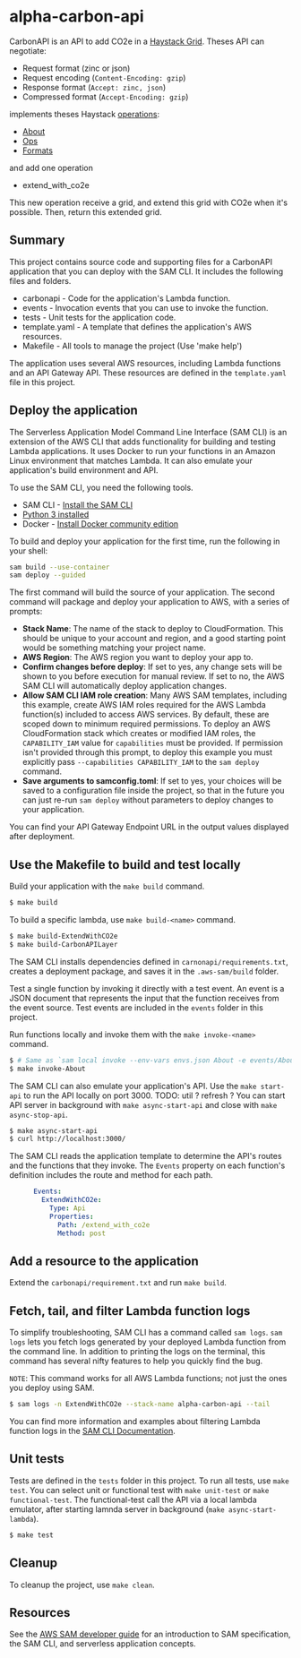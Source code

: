 # alpha-carbon-api

CarbonAPI is an API to add CO2e in a [Haystack Grid](https://project-haystack.org/doc/Grids).
Theses API can negotiate:
- Request format (zinc or json)
- Request encoding (`Content-Encoding: gzip`)
- Response format (`Accept: zinc, json`)
- Compressed format (`Accept-Encoding: gzip`)

implements theses Haystack [operations](https://project-haystack.org/doc/Rest):
- [About](https://project-haystack.org/doc/Ops#about)
- [Ops](https://project-haystack.org/doc/Ops#ops)
- [Formats](https://project-haystack.org/doc/Ops#formats)

and add one operation
- extend_with_co2e

This new operation receive a grid, and extend this grid with CO2e when it's possible. Then, return this extended grid.

## Summary
This project contains source code and supporting files for a CarbonAPI application 
that you can deploy with the SAM CLI. It includes the following files and folders.

- carbonapi - Code for the application's Lambda function.
- events - Invocation events that you can use to invoke the function.
- tests - Unit tests for the application code. 
- template.yaml - A template that defines the application's AWS resources.
- Makefile - All tools to manage the project (Use 'make help')

The application uses several AWS resources, including Lambda functions and an API Gateway API. 
These resources are defined in the `template.yaml` file in this project. 

## Deploy the application

The Serverless Application Model Command Line Interface (SAM CLI) is an extension of the AWS CLI that 
adds functionality for building and testing Lambda applications. It uses Docker to run your functions 
in an Amazon Linux environment that matches Lambda. It can also emulate your application's 
build environment and API.

To use the SAM CLI, you need the following tools.

* SAM CLI - [Install the SAM CLI](https://docs.aws.amazon.com/serverless-application-model/latest/developerguide/serverless-sam-cli-install.html)
* [Python 3 installed](https://www.python.org/downloads/)
* Docker - [Install Docker community edition](https://hub.docker.com/search/?type=edition&offering=community)

To build and deploy your application for the first time, run the following in your shell:

```bash
sam build --use-container
sam deploy --guided
```

The first command will build the source of your application. The second command will package and deploy your application to AWS, with a series of prompts:

* **Stack Name**: The name of the stack to deploy to CloudFormation. This should be unique to your account and region, and a good starting point would be something matching your project name.
* **AWS Region**: The AWS region you want to deploy your app to.
* **Confirm changes before deploy**: If set to yes, any change sets will be shown to you before execution for manual review. If set to no, the AWS SAM CLI will automatically deploy application changes.
* **Allow SAM CLI IAM role creation**: Many AWS SAM templates, including this example, create AWS IAM roles required for the AWS Lambda function(s) included to access AWS services. By default, these are scoped down to minimum required permissions. To deploy an AWS CloudFormation stack which creates or modified IAM roles, the `CAPABILITY_IAM` value for `capabilities` must be provided. If permission isn't provided through this prompt, to deploy this example you must explicitly pass `--capabilities CAPABILITY_IAM` to the `sam deploy` command.
* **Save arguments to samconfig.toml**: If set to yes, your choices will be saved to a configuration file inside the project, so that in the future you can just re-run `sam deploy` without parameters to deploy changes to your application.

You can find your API Gateway Endpoint URL in the output values displayed after deployment.

## Use the Makefile to build and test locally

Build your application with the `make build` command.

```bash
$ make build
```

To build a specific lambda, use `make build-<name>` command.

```bash
$ make build-ExtendWithCO2e
$ make build-CarbonAPILayer
```

The SAM CLI installs dependencies defined in `carnonapi/requirements.txt`, creates a deployment package, 
and saves it in the `.aws-sam/build` folder.

Test a single function by invoking it directly with a test event. An event is a JSON document 
that represents the input that the function receives from the event source. 
Test events are included in the `events` folder in this project.

Run functions locally and invoke them with the `make invoke-<name>` command.

```bash
$ # Same as `sam local invoke --env-vars envs.json About -e events/About_event.json`
$ make invoke-About 
```

The SAM CLI can also emulate your application's API. Use the `make start-api` to run the API locally on port 3000.
TODO: util ? refresh ? You can start API server in background with `make async-start-api` and close with `make async-stop-api`.

```bash
$ make async-start-api
$ curl http://localhost:3000/
```

The SAM CLI reads the application template to determine the API's routes and the functions that they invoke. 
The `Events` property on each function's definition includes the route and method for each path.

```yaml
      Events:
        ExtendWithCO2e:
          Type: Api
          Properties:
            Path: /extend_with_co2e
            Method: post
```

## Add a resource to the application
Extend the `carbonapi/requirement.txt` and run `make build`.

## Fetch, tail, and filter Lambda function logs
To simplify troubleshooting, SAM CLI has a command called `sam logs`. `sam logs` lets you fetch logs generated 
by your deployed Lambda function from the command line. In addition to printing the logs on the terminal, 
this command has several nifty features to help you quickly find the bug.

`NOTE`: This command works for all AWS Lambda functions; not just the ones you deploy using SAM.

```bash
$ sam logs -n ExtendWithCO2e --stack-name alpha-carbon-api --tail
```

You can find more information and examples about filtering Lambda function logs in the 
[SAM CLI Documentation](https://docs.aws.amazon.com/serverless-application-model/latest/developerguide/serverless-sam-cli-logging.html).

## Unit tests

Tests are defined in the `tests` folder in this project. 
To run all tests, use `make test`. You can select unit or functional test with `make unit-test` 
or `make functional-test`. The functional-test call the API via a local lambda emulator, 
after starting lamnda server in background (`make async-start-lambda`).

```bash
$ make test
```

## Cleanup

To cleanup the project, use `make clean`.

## Resources

See the [AWS SAM developer guide](https://docs.aws.amazon.com/serverless-application-model/latest/developerguide/what-is-sam.html) 
for an introduction to SAM specification, the SAM CLI, and serverless application concepts.

